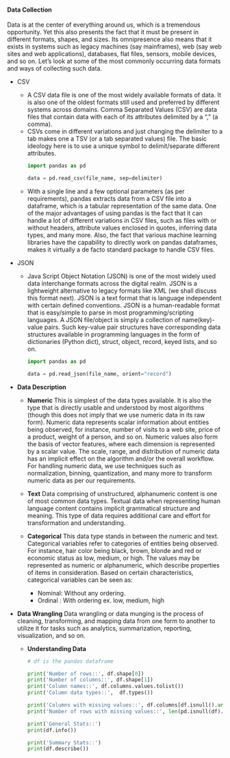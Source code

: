 #### Data Collection
Data is at the center of everything around us, which is a tremendous opportunity. Yet this also presents the fact that it must be present in different formats, shapes, and sizes. Its omnipresence also means that it exists in systems such as legacy machines (say mainframes), web (say web sites and web applications), databases, flat files, sensors, mobile devices, and so on. Let’s look at some of the most commonly occurring data formats and ways of collecting such data.
- CSV
	- A CSV data file is one of the most widely available formats of data. It is also one of the oldest formats still used and preferred by different systems across domains. Comma Separated Values (CSV) are data files that contain data with each of its attributes delimited by a “,” (a comma).
	- CSVs come in different variations and just changing the delimiter to a tab makes one a TSV (or a tab separated values) file. The basic ideology here is to use a unique symbol to delimit/separate different attributes.
		```py
		import pandas as pd
		
		data = pd.read_csv(file_name, sep=delimiter)
		```
	- With a single line and a few optional parameters (as per requirements), pandas extracts data from a CSV file into a dataframe, which is a tabular representation of the same data. One of the major advantages of using pandas is the fact that it can handle a lot of different variations in CSV files, such as files with or without headers, attribute values enclosed in quotes, inferring data types, and many more. Also, the fact that various machine learning libraries have the capability to directly work on pandas dataframes, makes it virtually a de facto standard package to handle CSV files.

- JSON
	- Java Script Object Notation (JSON) is one of the most widely used data interchange formats across the digital realm. JSON is a lightweight alternative to legacy formats like XML (we shall discuss this format next). JSON is a text format that is language independent with certain defined conventions. JSON is a human-readable format that is easy/simple to parse in most programming/scripting languages. A JSON file/object is simply a collection of name(key)-value pairs. Such key-value pair structures have corresponding data structures available in programming languages in the form of dictionaries (Python dict), struct, object, record, keyed lists, and so on.
		```py
		import pandas as pd
		
		data = pd.read_json(file_name, orient="record")
		```
	
- **Data Description**
	- **Numeric**
	This is simplest of the data types available. It is also the type that is directly usable and understood by most algorithms (though this does not imply that we use numeric data in its raw form). Numeric data represents scalar information about entities being observed, for instance, number of visits to a web site, price of a product, weight of a person, and so on. Numeric values also form the basis of vector features, where each dimension is represented by a scalar value. The scale, range, and distribution of numeric data has an implicit effect on the algorithm and/or the overall workflow. For handling numeric data, we use techniques such as normalization, binning, quantization, and many more to transform numeric data as per our requirements.

	- **Text**
	Data comprising of unstructured, alphanumeric content is one of most common data types. Textual data when representing human language content contains implicit grammatical structure and meaning. This type of data requires additional care and effort for transformation and understanding.
	
	- **Categorical**
	This data type stands in between the numeric and text. Categorical variables refer to categories of entities being observed. For instance, hair color being black, brown, blonde and red or economic status as low, medium, or high. The values may be represented as numeric or alphanumeric, which describe properties of items in consideration. Based on certain characteristics, categorical variables can be seen as: 
		- Nominal: Without any ordering.
		- Ordinal : With ordering ex. low, medium, high

* **Data Wrangling**
Data wrangling or data munging is the process of cleaning, transforming, and mapping data from one form to another to utilize it for tasks such as analytics, summarization, reporting, visualization, and so on. 
	
	- **Understanding Data**
		```py
		# df is the pandas dataframe
		
		print('Number of rows::', df.shape[0])
		print('Number of columns::', df.shape[1])
		print('Column names::', df.columns.values.tolist())
		print('Column data types::',  df.types())

		print('Columns with missing values::', df.columns[df.isnull().any()].tolist())
		print('Number of rows with missing values::', len(pd.isnull(df).any(1).nonzero()[0].tolist())
		
		print('General Stats::')
		print(df.info())
		
		print('Summary Stats::')
		print(df.describe()) 
	
<!--stackedit_data:
eyJoaXN0b3J5IjpbLTU1MzI0NjI0OCwtNDIwNDU2MDldfQ==
-->